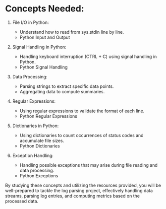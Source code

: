 # Concepts Needed:

1. File I/O in Python:

   - Understand how to read from sys.stdin line by line.
   - Python Input and Output

2. Signal Handling in Python:

   - Handling keyboard interruption (CTRL + C) using signal handling in Python.
   - Python Signal Handling

3. Data Processing:

   - Parsing strings to extract specific data points.
   - Aggregating data to compute summaries.

4. Regular Expressions:

   - Using regular expressions to validate the format of each line.
   - Python Regular Expressions

5. Dictionaries in Python:

   - Using dictionaries to count occurrences of status codes and accumulate file sizes.
   - Python Dictionaries

6. Exception Handling:
   - Handling possible exceptions that may arise during file reading and data processing.
   - Python Exceptions

By studying these concepts and utilizing the resources provided, you will be well-prepared to tackle the log parsing project, effectively handling data streams, parsing log entries, and computing metrics based on the processed data.

